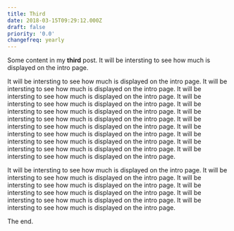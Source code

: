 ```yaml
---
title: Third
date: 2018-03-15T09:29:12.000Z
draft: false
priority: '0.0'
changefreq: yearly
---
```

Some content in my **third** post. It will be intersting to see how much is displayed on the intro page.

It will be intersting to see how much is displayed on the intro page. It will be intersting to see how much is displayed on the intro page. It will be intersting to see how much is displayed on the intro page. It will be intersting to see how much is displayed on the intro page. It will be intersting to see how much is displayed on the intro page. It will be intersting to see how much is displayed on the intro page. It will be intersting to see how much is displayed on the intro page. It will be intersting to see how much is displayed on the intro page. It will be intersting to see how much is displayed on the intro page. It will be intersting to see how much is displayed on the intro page. It will be intersting to see how much is displayed on the intro page. 

It will be intersting to see how much is displayed on the intro page. It will be intersting to see how much is displayed on the intro page. It will be intersting to see how much is displayed on the intro page. It will be intersting to see how much is displayed on the intro page. It will be intersting to see how much is displayed on the intro page. It will be intersting to see how much is displayed on the intro page. 

The end.

